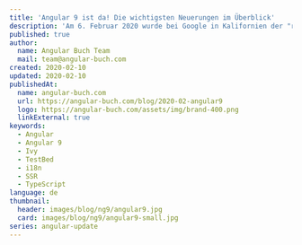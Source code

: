 ```yaml
---
title: 'Angular 9 ist da! Die wichtigsten Neuerungen im Überblick'
description: 'Am 6. Februar 2020 wurde bei Google in Kalifornien der "rote Knopf" gedrückt: Das lang erwartete neue Release ist da – die neue Major-Version Angular 9.0! Wir werden Ihnen in diesem Artikel die wichtigsten Neuerungen vorstellen.'
published: true
author:
  name: Angular Buch Team
  mail: team@angular-buch.com
created: 2020-02-10
updated: 2020-02-10
publishedAt:
  name: angular-buch.com
  url: https://angular-buch.com/blog/2020-02-angular9
  logo: https://angular-buch.com/assets/img/brand-400.png
  linkExternal: true
keywords:
  - Angular
  - Angular 9
  - Ivy
  - TestBed
  - i18n
  - SSR
  - TypeScript
language: de
thumbnail:
  header: images/blog/ng9/angular9.jpg
  card: images/blog/ng9/angular9-small.jpg
series: angular-update
---
```

